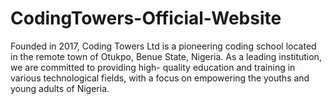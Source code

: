 # CodingTowers-Official-Website
Founded in 2017, Coding Towers Ltd is a pioneering coding school located in the remote town of Otukpo, Benue State, Nigeria. As a leading institution, we are committed to providing high- quality education and training in various technological fields, with a focus on empowering the youths and young adults of Nigeria.
